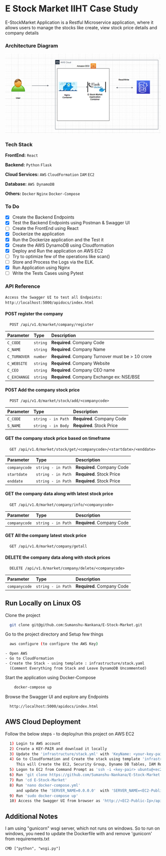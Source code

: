 
# E Stock Market IIHT Case Study

E-StockMarket Application is a Restful Microservice application, where it allows users to manage the stocks like create, view stock price details and company details


### Architecture Diagram
![img.png](architecture.png)

### Tech Stack

**FrontEnd:** `React`

**Backend:** `Python` `Flask`

**Cloud Services:** `AWS` `CloudFormation` `IAM` `EC2`

**Database:** `AWS DynamoDB`

**Others:** `Docker` `Nginx` `Docker-Compose`


### To Do

- [x]  Create the Backend Endpoints
- [x]  Test the Backend Endpoints using Postman & Swagger UI
- [ ]  Create the FrontEnd using React
- [x]  Dockerize the application
- [x]  Run the Dockerize application and the Test it
- [x]  Create the AWS DynamoDB using Cloudformation
- [x]  Deploy and Run the application on AWS EC2 
- [ ]  Try to optimize few of the operations like scan()
- [ ]  Store and Process the Logs via the ELK.
- [x]  Run Application using Nginx
- [ ]  Write the Tests Cases using Pytest

### API Reference
`Access the Swagger UI to test all Endpoints: http://localhost:5000/apidocs/index.html`

#### POST  register the company

```http
  POST /api/v1.0/market/company/register
```

| Parameter | Type     | Description                    |
| :-------- | :------- | :----------------------------- |
| `C_CODE` | `string` | **Required**. Company Code |
| `C_NAME` | `string` | **Required**. Company Name |
| `C_TURNOVER` | `number` | **Required**. Company Turnover must be > 10 crore |
| `C_WEBSITE` | `string` | **Required**. Company Website |
| `C_CEO` | `string` | **Required**. Company CEO name |
| `C_EXCHANGE` | `string` | **Required**. Company Exchange ex: NSE/BSE |


#### POST  Add the company stock price

```http
  POST /api/v1.0/market/stock/add/<companycode>
```

| Parameter    | Type               | Description                                       |
|:-------------|:-------------------|:--------------------------------------------------|
| `C_CODE`     | `string - in Path` | **Required**. Company Code                        |
| `S_NAME`     | `string - in Body` | **Required**. Stock Price                         |


#### GET  the company stock price based on timeframe

```http
  GET /api/v1.0/market/stock/get/<companycode>/<startdate>/<enddate>
```


| Parameter     | Type               | Description                                       |
|:--------------|:-------------------|:--------------------------------------------------|
| `companycode` | `string - in Path` | **Required**. Company Code                        |
| `startdate`   | `string - in Path` | **Required**. Stock Price                         |
| `enddate`     | `string - in Path` | **Required**. Stock Price                         |


#### GET  the company data along with latest stock price

```http
  GET /api/v1.0/market/company/info/<companycode>
```


| Parameter     | Type               | Description                                       |
|:--------------|:-------------------|:--------------------------------------------------|
| `companycode` | `string - in Path` | **Required**. Company Code                        |


#### GET  All the company latest stock price

```http
  GET /api/v1.0/market/company/getall
```

#### DELETE  the company data along with stock prices

```http
  DELETE /api/v1.0/market/company/delete/<companycode>
```


| Parameter     | Type               | Description                                       |
|:--------------|:-------------------|:--------------------------------------------------|
| `companycode` | `string - in Path` | **Required**. Company Code                        |


## Run Locally on Linux OS

Clone the project

```bash
  git clone git@github.com:Sumanshu-Nankana/E-Stock-Market.git
```

Go to the project directory and Setup few things

```bash
  aws configure (to configure the AWS Key)
```

```commandline
- Open AWS
- Go to CloudFormation
- Create the Stack - using template : infrastructure/stack.yaml
  (Comment Everything from Stack and Leave DynamoDB Uncommented)
```
Start the application using Docker-Compose

```bash
    docker-compose up
```

Browse the Swagger UI and explore any Endpoints

```bash
  http://localhost:5000/apidocs/index.html
```


## AWS Cloud Deployment

Follow the below steps - to deploy/run this project on AWS EC2

```bash
  1) Login to AWS account
  2) Create a KEY-PAIR and download it locally
  3) Update the 'infrastructure/stack.yml' with 'KeyName: <your-key-pair>' in line number: 86
  4) Go to Cloudformation and Create the stack using template 'infrastructure/stack.yml'
     This will Create the EC2, Security Group, Dynamo DB Tables, IAM Role
  5) Logon to EC2 from Command Prompt as 'ssh -i <key-pair> ubuntu@<ec2-public-ip>'
  6) Run 'git clone https://github.com/Sumanshu-Nankana/E-Stock-Market.git'
  7) Run 'cd E-Stock-Market'
  8) Run 'nano docker-compose.yml'
     and update the 'SERVER_NAME=0.0.0.0'  with 'SERVER_NAME=<EC2-Public-IP>'
  9) Run 'sudo docker-compose up'
  10) Access the Swagger UI from browser as 'http://<EC2-Public-Ip>/apidocs'
```



## Additional Notes

I am using "gunicorn" wsgi server, which not runs on windows. 
So to run on windows, you need to update the Dockerfile with and remove 'gunicorn' from requirements.txt
```
CMD ["python", "wsgi.py"]
```
